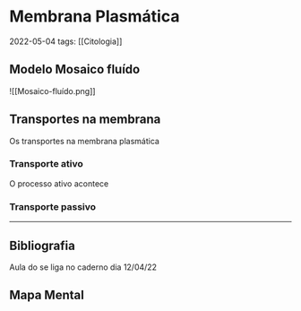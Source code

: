 # Membrana Plasmática
2022-05-04
tags:  [[Citologia]]


## Modelo Mosaico fluído

![[Mosaico-fluído.png]]

## Transportes na membrana

Os transportes na membrana plasmática 

### Transporte ativo

O processo ativo acontece 

### Transporte passivo


-----------------------------------------------
## Bibliografia

Aula do se liga no caderno dia 12/04/22

## Mapa Mental